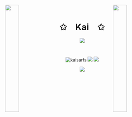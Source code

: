 <img align="left" src="https://user-images.githubusercontent.com/65187002/144930161-2f783401-8d27-4fdf-a2f7-cc0ba32f1f1f.gif" width="30%" style="display:inline;"><img align="right" src="https://user-images.githubusercontent.com/65187002/144930161-2f783401-8d27-4fdf-a2f7-cc0ba32f1f1f.gif" width="30%" style="display:inline;">
<br>
<p align="center">
    <h1 align="center">✩&emsp;Kai&emsp;✩</h1>
</p>
<p align="center">
    <img src="https://readme-typing-svg.herokuapp.com/?lines=Yoooooooooooooooo;Welcome+to+my+profile!;Have+a+look+around!&font=Fira%20Code&color=%23D62F79&center=true&width=280&height=50">
</p>
<br>
<p align="center">
    <img src="https://komarev.com/ghpvc/?username=kaisarfs&label=Profile%20views&color=0e75b6&style=flat" alt="kaisarfs" />
    <img src="https://img.shields.io/badge/Instagram-%23E4405F.svg?logo=Instagram&logoColor=white)](https://instagram.com/kaisarfs)">
    <a href="https://instagram.com/kaisarfs" target="_blank"> 
        <img src="https://img.shields.io/badge/Instagram-%23E4405F.svg?logo=Instagram&logoColor=white" />
    </a> 
    
<p align="center">
    <img src="https://github-readme-streak-stats.herokuapp.com/?user=kaisarfs&theme=dark&hide_border=false">
</p>

